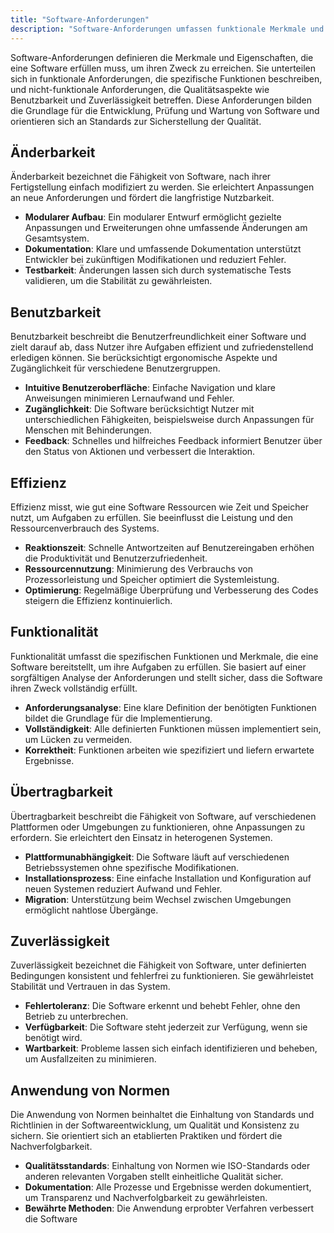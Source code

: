 ```yaml
---
title: "Software-Anforderungen"
description: "Software-Anforderungen umfassen funktionale Merkmale und nicht-funktionale Eigenschaften wie Änderbarkeit, Benutzbarkeit, Effizienz, Zuverlässigkeit und Übertragbarkeit. Sie legen Qualitätskriterien und Normen für die Softwareentwicklung fest."
---
```


Software-Anforderungen definieren die Merkmale und Eigenschaften, die eine Software erfüllen muss, um ihren Zweck zu erreichen. Sie unterteilen sich in funktionale Anforderungen, die spezifische Funktionen beschreiben, und nicht-funktionale Anforderungen, die Qualitätsaspekte wie Benutzbarkeit und Zuverlässigkeit betreffen. Diese Anforderungen bilden die Grundlage für die Entwicklung, Prüfung und Wartung von Software und orientieren sich an Standards zur Sicherstellung der Qualität.

## Änderbarkeit
Änderbarkeit bezeichnet die Fähigkeit von Software, nach ihrer Fertigstellung einfach modifiziert zu werden. Sie erleichtert Anpassungen an neue Anforderungen und fördert die langfristige Nutzbarkeit.

- **Modularer Aufbau**: Ein modularer Entwurf ermöglicht gezielte Anpassungen und Erweiterungen ohne umfassende Änderungen am Gesamtsystem.
- **Dokumentation**: Klare und umfassende Dokumentation unterstützt Entwickler bei zukünftigen Modifikationen und reduziert Fehler.
- **Testbarkeit**: Änderungen lassen sich durch systematische Tests validieren, um die Stabilität zu gewährleisten.

## Benutzbarkeit
Benutzbarkeit beschreibt die Benutzerfreundlichkeit einer Software und zielt darauf ab, dass Nutzer ihre Aufgaben effizient und zufriedenstellend erledigen können. Sie berücksichtigt ergonomische Aspekte und Zugänglichkeit für verschiedene Benutzergruppen.

- **Intuitive Benutzeroberfläche**: Einfache Navigation und klare Anweisungen minimieren Lernaufwand und Fehler.
- **Zugänglichkeit**: Die Software berücksichtigt Nutzer mit unterschiedlichen Fähigkeiten, beispielsweise durch Anpassungen für Menschen mit Behinderungen.
- **Feedback**: Schnelles und hilfreiches Feedback informiert Benutzer über den Status von Aktionen und verbessert die Interaktion.

## Effizienz
Effizienz misst, wie gut eine Software Ressourcen wie Zeit und Speicher nutzt, um Aufgaben zu erfüllen. Sie beeinflusst die Leistung und den Ressourcenverbrauch des Systems.

- **Reaktionszeit**: Schnelle Antwortzeiten auf Benutzereingaben erhöhen die Produktivität und Benutzerzufriedenheit.
- **Ressourcennutzung**: Minimierung des Verbrauchs von Prozessorleistung und Speicher optimiert die Systemleistung.
- **Optimierung**: Regelmäßige Überprüfung und Verbesserung des Codes steigern die Effizienz kontinuierlich.

## Funktionalität
Funktionalität umfasst die spezifischen Funktionen und Merkmale, die eine Software bereitstellt, um ihre Aufgaben zu erfüllen. Sie basiert auf einer sorgfältigen Analyse der Anforderungen und stellt sicher, dass die Software ihren Zweck vollständig erfüllt.

- **Anforderungsanalyse**: Eine klare Definition der benötigten Funktionen bildet die Grundlage für die Implementierung.
- **Vollständigkeit**: Alle definierten Funktionen müssen implementiert sein, um Lücken zu vermeiden.
- **Korrektheit**: Funktionen arbeiten wie spezifiziert und liefern erwartete Ergebnisse.

## Übertragbarkeit
Übertragbarkeit beschreibt die Fähigkeit von Software, auf verschiedenen Plattformen oder Umgebungen zu funktionieren, ohne Anpassungen zu erfordern. Sie erleichtert den Einsatz in heterogenen Systemen.

- **Plattformunabhängigkeit**: Die Software läuft auf verschiedenen Betriebssystemen ohne spezifische Modifikationen.
- **Installationsprozess**: Eine einfache Installation und Konfiguration auf neuen Systemen reduziert Aufwand und Fehler.
- **Migration**: Unterstützung beim Wechsel zwischen Umgebungen ermöglicht nahtlose Übergänge.

## Zuverlässigkeit
Zuverlässigkeit bezeichnet die Fähigkeit von Software, unter definierten Bedingungen konsistent und fehlerfrei zu funktionieren. Sie gewährleistet Stabilität und Vertrauen in das System.

- **Fehlertoleranz**: Die Software erkennt und behebt Fehler, ohne den Betrieb zu unterbrechen.
- **Verfügbarkeit**: Die Software steht jederzeit zur Verfügung, wenn sie benötigt wird.
- **Wartbarkeit**: Probleme lassen sich einfach identifizieren und beheben, um Ausfallzeiten zu minimieren.

## Anwendung von Normen
Die Anwendung von Normen beinhaltet die Einhaltung von Standards und Richtlinien in der Softwareentwicklung, um Qualität und Konsistenz zu sichern. Sie orientiert sich an etablierten Praktiken und fördert die Nachverfolgbarkeit.

- **Qualitätsstandards**: Einhaltung von Normen wie ISO-Standards oder anderen relevanten Vorgaben stellt einheitliche Qualität sicher.
- **Dokumentation**: Alle Prozesse und Ergebnisse werden dokumentiert, um Transparenz und Nachverfolgbarkeit zu gewährleisten.
- **Bewährte Methoden**: Die Anwendung erprobter Verfahren verbessert die Software